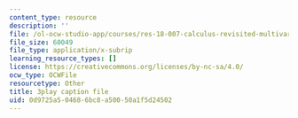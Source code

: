 ```yaml
---
content_type: resource
description: ''
file: /ol-ocw-studio-app/courses/res-18-007-calculus-revisited-multivariable-calculus-fall-2011/0d9725a504686bc8a50050a1f5d24502_JSs_dqq2uWo.srt
file_size: 60049
file_type: application/x-subrip
learning_resource_types: []
license: https://creativecommons.org/licenses/by-nc-sa/4.0/
ocw_type: OCWFile
resourcetype: Other
title: 3play caption file
uid: 0d9725a5-0468-6bc8-a500-50a1f5d24502
---
```

